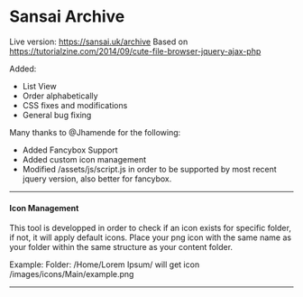# Sansai Archive
Live version: https://sansai.uk/archive
Based on https://tutorialzine.com/2014/09/cute-file-browser-jquery-ajax-php

Added:
- List View
- Order alphabetically
- CSS fixes and modifications
- General bug fixing

Many thanks to @Jhamende for the following:
- Added Fancybox Support
- Added custom icon management
- Modified  /assets/js/script.js in order to be supported by most recent jquery version, also better for fancybox. 

-----

#### Icon Management
This tool is developped in order to check if an icon exists for specific folder, if not, it will apply default icons. 
Place your png icon with the same name as your folder within the same structure as your content folder. 

Example:
Folder: /Home/Lorem Ipsum/ will get icon /images/icons/Main/example.png

-----
